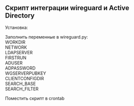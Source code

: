 ## Скрипт интеграции wireguard и Active Directory

Установка:

Заполнить переменные в wireguard.py:  
WORKDIR  
NETWORK  
LDAPSERVER  
FIRSTRUN  
ADUSER  
ADPASSWORD  
WGSERVERPUBKEY  
CLIENTCONFIGDIR  
SEARCH_BASE  
SEARCH_FILTER  

Поместить скрипт в crontab 

